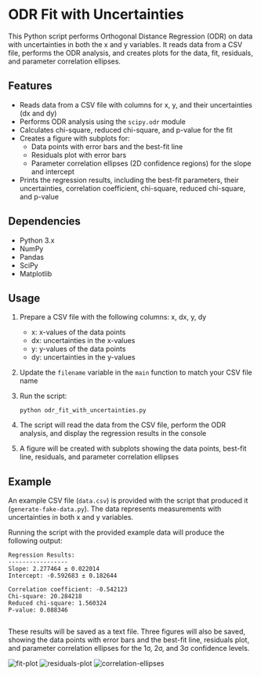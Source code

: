 # ODR Fit with Uncertainties

This Python script performs Orthogonal Distance Regression (ODR) on data with uncertainties in both the x and y variables. It reads data from a CSV file, performs the ODR analysis, and creates plots for the data, fit, residuals, and parameter correlation ellipses.

## Features

- Reads data from a CSV file with columns for x, y, and their uncertainties (dx and dy)
- Performs ODR analysis using the `scipy.odr` module
- Calculates chi-square, reduced chi-square, and p-value for the fit
- Creates a figure with subplots for:
  - Data points with error bars and the best-fit line
  - Residuals plot with error bars
  - Parameter correlation ellipses (2D confidence regions) for the slope and intercept
- Prints the regression results, including the best-fit parameters, their uncertainties, correlation coefficient, chi-square, reduced chi-square, and p-value

## Dependencies

- Python 3.x
- NumPy
- Pandas
- SciPy
- Matplotlib

## Usage

1. Prepare a CSV file with the following columns: x, dx, y, dy
   - x: x-values of the data points
   - dx: uncertainties in the x-values
   - y: y-values of the data points
   - dy: uncertainties in the y-values

2. Update the `filename` variable in the `main` function to match your CSV file name

3. Run the script:
   ```
   python odr_fit_with_uncertainties.py
   ```

4. The script will read the data from the CSV file, perform the ODR analysis, and display the regression results in the console

5. A figure will be created with subplots showing the data points, best-fit line, residuals, and parameter correlation ellipses

## Example

An example CSV file (`data.csv`) is provided with the script that produced it (`generate-fake-data.py`). The data represents measurements with uncertainties in both x and y variables.

Running the script with the provided example data will produce the following output:

```
Regression Results:
-----------------
Slope: 2.277464 ± 0.022014
Intercept: -0.592683 ± 0.182644

Correlation coefficient: -0.542123
Chi-square: 20.284218
Reduced chi-square: 1.560324
P-value: 0.088346
   
```
These results will be saved as a text file. Three figures will also be saved, showing the data points with error bars and the best-fit line, residuals plot, and parameter correlation ellipses for the 1σ, 2σ, and 3σ confidence levels.

![fit-plot](https://github.com/[hezy]/[ODR-example]/blob/[main]/fit-plot.png?raw=true)
![residuals-plot](https://github.com/[hezy]/[ODR-example]/blob/[main]/residuals-plot.png?raw=true)
![correlation-ellipses](https://github.com/[hezy]/[ODR-example]/blob/[main]/correlation-ellipses.png?raw=true)
